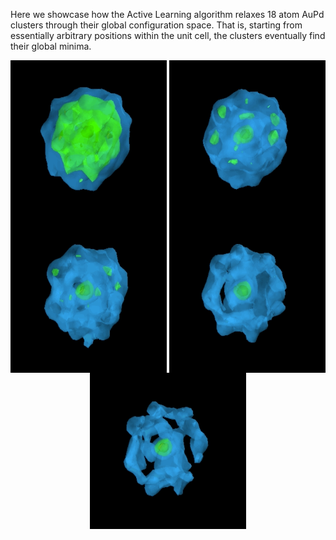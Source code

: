 Here we showcase how the Active Learning algorithm relaxes 18 atom AuPd clusters through their global configuration space.
That is, starting from essentially arbitrary positions within the unit cell, the clusters eventually find their global minima.


<img align="left" width="250" height="250" src="ga1.gif"> <img align="right" width="250" height="250" src="ga2.gif">













<img align="left" width="250" height="250" src="ga3.gif"> <img align="right" width="250" height="250" src="ga4.gif">














<p align="center">
  <img width="250" height="250" src="ga5.gif">
</p>
